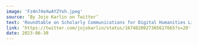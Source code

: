 ```yaml
---
image: 'Fz4n74eXwAYZYoh.jpeg'
source: ‘By Jojo Karlin on Twitter’
text: 'Roundtable on Scholarly Communications for Digital Humanities Librarianship with @johnruss28 @ClaudiaEBerger @VisualizingPam Linsey Ford @rachellstarry @NickoalEichmann @DHandLib talking care & “infrastructure is people” #jojodoodles #dhmakes'
link: ‘https://twitter.com/jojokarlin/status/1674820027365617665?s=20'
date: 2023-06-30
---
```


